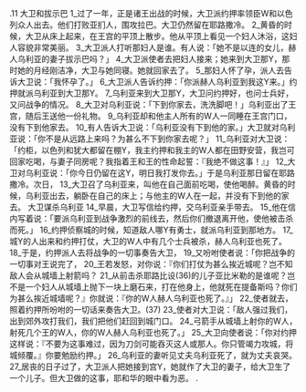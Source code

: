 .11 
大卫和拔示巴 
1_过了一年，正是诸王出战的时候，大卫派约押率领臣W和以色列众人出去。他们打败亚扪人，围攻拉巴。大卫仍然留在耶路撒冷。 
2_黄昏的时候，大卫从床上起来，在王宫的平顶上散步。他从平顶上看见一个妇人沐浴，这妇人容貌非常美丽。 3_大卫派人打听那妇人是谁。有人说：「她不是以连的女儿，赫人乌利亚的妻子拔示巴吗？」 4_大卫派使者去把妇人接来；她来到大卫那Y，那时她的月经刚洁净，大卫与她同寝。她就回家去了。 5_那妇人怀了孕，派人去告诉大卫说：「我怀孕了。」 
6_大卫派人告诉约押：「你派赫人乌利亚到我这Y来。」约押就派乌利亚到大卫那Y。 7_乌利亚来到大卫那Y，大卫问约押好，也问士兵好，又问战争的情况。 8_大卫对乌利亚说：「下到你家去，洗洗脚吧！」乌利亚出了王宫，随后王送他一份礼物。 9_乌利亚却和他主人所有的W人一同睡在王宫门口，没有下到他家去。 10_有人告诉大卫说：「乌利亚没有下到他的家。」大卫就对乌利亚说：「你不是从远路上来吗？为甚么不下到你家去呢？」 11_乌利亚对大卫说：「约柜，以色列和犹大都留在棚Y，我主约押和我主的W人都在田野安营，我岂可回家吃喝，与妻子同房呢？我指着王和王的性命起誓：『我绝不做这事！』」 12_大卫对乌利亚说：「你今日仍留在这Y，明日我打发你去。」于是乌利亚那日留在耶路撒冷。次日， 13_大卫召了乌利亚来，叫他在自己面前吃喝，使他喝醉。黄昏的时候，乌利亚出去，躺卧在自己的床上；与他主的W人在一起，并没有下到他的家去。 
大卫谋杀乌利亚 
14_早晨，大卫写信给约押，交乌利亚亲手带去。 15_他在信内写着说：「要派乌利亚到战争激烈的前线去，然后你们撤退离开他，使他被击杀而死。」 16_约押侦察城的时候，知道敌人哪Y有勇士，就派乌利亚到那地方。 17_城Y的人出来和约押打仗，大卫的W人中有几个士兵被杀，赫人乌利亚也死了。 
18_于是，约押派人去将战争的一切事奏告大卫， 19_又吩咐使者说：「你把战争的一切事对王说完了， 20_王若发怒，对你说：『你们打仗为甚么挨近城呢？岂不知敌人会从城墙上射箭吗？ 21_从前击杀耶路比设(36)的儿子亚比米勒的是谁呢？岂不是一个妇人从城墙上抛下一块上磨石来，打在他身上，他就死在提备斯吗？你们为甚么挨近城墙呢？』你就说：『你的W人赫人乌利亚也死了。』」 
22_使者就去，照着约押所吩咐的一切话来奏告大卫。(37) 23_使者对大卫说：「敌人强过我们，出到郊外攻打我们，我们把他们赶回到城门口。 24_弓箭手从城墙上射你的W人，射死几个王的W人，你的W人赫人乌利亚也死了。」 25_大卫向使者说：「你对约押这样说：『不要为这事难过，因为刀剑可能吞灭这人或那人。你只管竭力攻城，将城倾覆。』你要勉励约押。」 
26_乌利亚的妻听见丈夫乌利亚死了，就为丈夫哀哭。 27_居丧的日子过了，大卫派人把她接到宫Y，她就作了大卫的妻子，给大卫生了一个儿子。但大卫做的这事，耶和华的眼中看为恶。 
 .